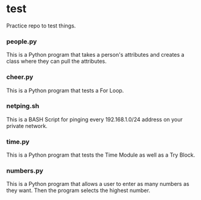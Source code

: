 # test
Practice repo to test things.

### people.py
This is a Python program that takes a person's attributes and creates a class where they can pull the attributes.

### cheer.py
This is a Python program that tests a For Loop.

### netping.sh
This is a BASH Script for pinging every 192.168.1.0/24 address on your private network.

### time.py
This is a Python program that tests the Time Module as well as a Try Block.

### numbers.py
This is a Python program that allows a user to enter as many numbers as they want. Then the program selects the highest number.

